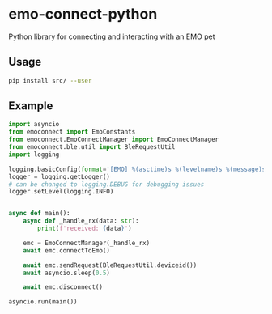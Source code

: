 # emo-connect-python
Python library for connecting and interacting with an EMO pet

## Usage
```bash
pip install src/ --user
```
## Example
```python
import asyncio
from emoconnect import EmoConstants
from emoconnect.EmoConnectManager import EmoConnectManager
from emoconnect.ble.util import BleRequestUtil
import logging

logging.basicConfig(format='[EMO] %(asctime)s %(levelname)s %(message)s')
logger = logging.getLogger()
# can be changed to logging.DEBUG for debugging issues
logger.setLevel(logging.INFO)


async def main():
    async def _handle_rx(data: str):
        print(f'received: {data}')

    emc = EmoConnectManager(_handle_rx)
    await emc.connectToEmo()

    await emc.sendRequest(BleRequestUtil.deviceid())
    await asyncio.sleep(0.5)

    await emc.disconnect()

asyncio.run(main())
```